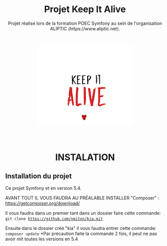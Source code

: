 <h1 align="center">Projet Keep It Alive</h1>

<p align="center">Projet réalisé lors de la formation POEC Symfony au sein de l'organisation ALIPTIC (https://www.aliptic.net).</p><br>

<p align="center"><img src="public/assets/img/logo.png" align="center" alt="Logo keep it alive"></p><br><br>

<h1 align="center">INSTALATION</h1>

<h2>Installation du projet</h2>
Ce projet Symfony et en version 5.4.

AVANT TOUT IL VOUS FAUDRA AU PRÉALABLE INSTALLER "Composer" : https://getcomposer.org/download/

Il vous faudra dans un premier tant dans un dossier faire cette commande:<br>
<code>git clone https://github.com/nmiton/kia.git</code>

Ensuite dans le dossier créé "kia" il vous faudra entrer cette commande:<br>
<code>composer update</code>
*Par précaution faite la commande 2 fois, il peut ne pas avoir mit toutes les versions en 5.4



